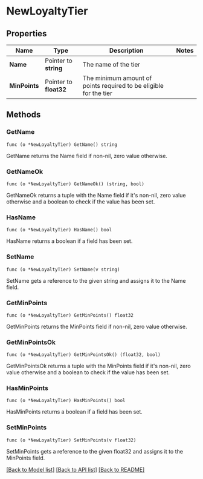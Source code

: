 # NewLoyaltyTier

## Properties

Name | Type | Description | Notes
------------ | ------------- | ------------- | -------------
**Name** | Pointer to **string** | The name of the tier | 
**MinPoints** | Pointer to **float32** | The minimum amount of points required to be eligible for the tier | 

## Methods

### GetName

`func (o *NewLoyaltyTier) GetName() string`

GetName returns the Name field if non-nil, zero value otherwise.

### GetNameOk

`func (o *NewLoyaltyTier) GetNameOk() (string, bool)`

GetNameOk returns a tuple with the Name field if it's non-nil, zero value otherwise
and a boolean to check if the value has been set.

### HasName

`func (o *NewLoyaltyTier) HasName() bool`

HasName returns a boolean if a field has been set.

### SetName

`func (o *NewLoyaltyTier) SetName(v string)`

SetName gets a reference to the given string and assigns it to the Name field.

### GetMinPoints

`func (o *NewLoyaltyTier) GetMinPoints() float32`

GetMinPoints returns the MinPoints field if non-nil, zero value otherwise.

### GetMinPointsOk

`func (o *NewLoyaltyTier) GetMinPointsOk() (float32, bool)`

GetMinPointsOk returns a tuple with the MinPoints field if it's non-nil, zero value otherwise
and a boolean to check if the value has been set.

### HasMinPoints

`func (o *NewLoyaltyTier) HasMinPoints() bool`

HasMinPoints returns a boolean if a field has been set.

### SetMinPoints

`func (o *NewLoyaltyTier) SetMinPoints(v float32)`

SetMinPoints gets a reference to the given float32 and assigns it to the MinPoints field.


[[Back to Model list]](../README.md#documentation-for-models) [[Back to API list]](../README.md#documentation-for-api-endpoints) [[Back to README]](../README.md)


